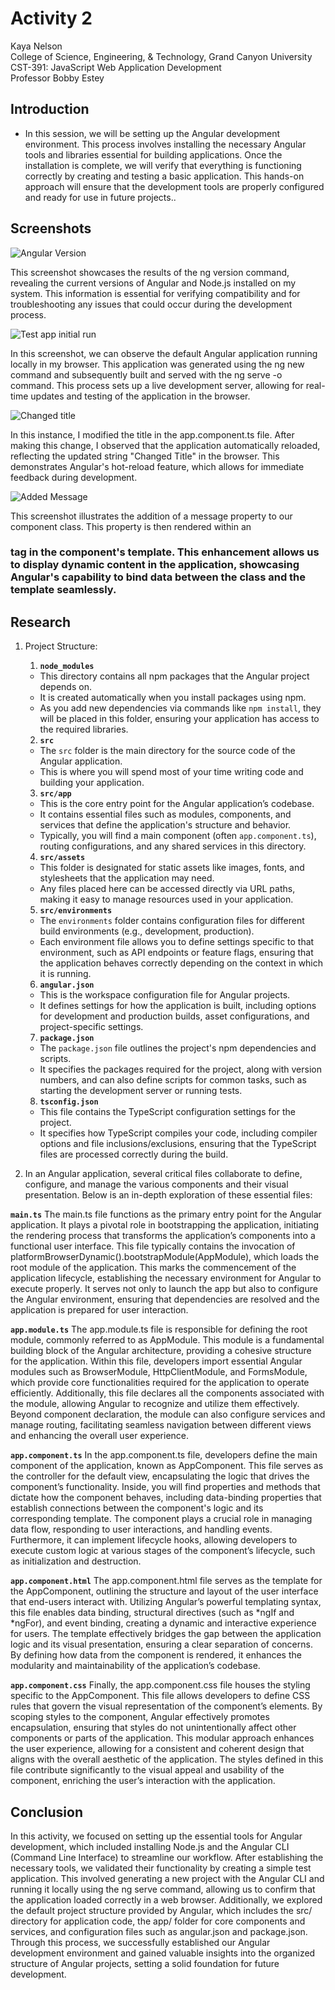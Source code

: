 # Activity 2

<!-- 1. Cover Sheet -->
Kaya Nelson \
College of Science, Engineering, & Technology, Grand Canyon University \
CST-391: JavaScript Web Application Development \
Professor Bobby Estey

## Introduction

- In this session, we will be setting up the Angular development environment. This process involves installing the necessary Angular tools and libraries essential for building applications. Once the installation is complete, we will verify that everything is functioning correctly by creating and testing a basic application. This hands-on approach will ensure that the development tools are properly configured and ready for use in future projects..

## Screenshots

![Angular Version](./ngVersion.png)

This screenshot showcases the results of the ng version command, revealing the current versions of Angular and Node.js installed on my system. This information is essential for verifying compatibility and for troubleshooting any issues that could occur during the development process.





![Test app initial run](./testAppRun.png)

In this screenshot, we can observe the default Angular application running locally in my browser. This application was generated using the ng new command and subsequently built and served with the ng serve -o command. This process sets up a live development server, allowing for real-time updates and testing of the application in the browser.


![Changed title](./changedTitle.png)

In this instance, I modified the title in the app.component.ts file. After making this change, I observed that the application automatically reloaded, reflecting the updated string "Changed Title" in the browser. This demonstrates Angular's hot-reload feature, which allows for immediate feedback during development.


![Added Message](./addMessage.png)

This screenshot illustrates the addition of a message property to our component class. This property is then rendered within an <h3> tag in the component's template. This enhancement allows us to display dynamic content in the application, showcasing Angular's capability to bind data between the class and the template seamlessly.

## Research

1. Project Structure:
   1. **`node_modules`** 
   - This directory contains all npm packages that the Angular project depends on. 
   - It is created automatically when you install packages using npm.
   - As you add new dependencies via commands like `npm install`, they will be placed in this folder, ensuring your application has access to the required libraries.

   2. **`src`**  
   - The `src` folder is the main directory for the source code of the Angular application.
   - This is where you will spend most of your time writing code and building your application.
   3. **`src/app`**  
   - This is the core entry point for the Angular application’s codebase.
   - It contains essential files such as modules, components, and services that define the application's structure and behavior.
   - Typically, you will find a main component (often `app.component.ts`), routing configurations, and any shared services in this directory.

   4. **`src/assets`**  
   - This folder is designated for static assets like images, fonts, and stylesheets that the application may need.
   - Any files placed here can be accessed directly via URL paths, making it easy to manage resources used in your application.

   5. **`src/environments`**  
   - The `environments` folder contains configuration files for different build environments (e.g., development, production).
   - Each environment file allows you to define settings specific to that environment, such as API endpoints or feature flags, ensuring that the application behaves correctly depending on the context in which it is running.
   6. **`angular.json`**
   - This is the workspace configuration file for Angular projects.
   - It defines settings for how the application is built, including options for development and production builds, asset configurations, and project-specific settings.
   7. **`package.json`**  
   - The `package.json` file outlines the project's npm dependencies and scripts.
   - It specifies the packages required for the project, along with version numbers, and can also define scripts for common tasks, such as starting the development server or running tests.
   8. **`tsconfig.json`**    
   - This file contains the TypeScript configuration settings for the project.
   - It specifies how TypeScript compiles your code, including compiler options and file inclusions/exclusions, ensuring that the TypeScript files are processed correctly during the build.


2. In an Angular application, several critical files collaborate to define, configure, and manage the various components and their visual presentation. Below is an in-depth exploration of these essential files:

 **`main.ts`**
The main.ts file functions as the primary entry point for the Angular application. It plays a pivotal role in bootstrapping the application, initiating the rendering process that transforms the application’s components into a functional user interface. This file typically contains the invocation of platformBrowserDynamic().bootstrapModule(AppModule), which loads the root module of the application. This marks the commencement of the application lifecycle, establishing the necessary environment for Angular to execute properly. It serves not only to launch the app but also to configure the Angular environment, ensuring that dependencies are resolved and the application is prepared for user interaction.

**`app.module.ts`**
The app.module.ts file is responsible for defining the root module, commonly referred to as AppModule. This module is a fundamental building block of the Angular architecture, providing a cohesive structure for the application. Within this file, developers import essential Angular modules such as BrowserModule, HttpClientModule, and FormsModule, which provide core functionalities required for the application to operate efficiently. Additionally, this file declares all the components associated with the module, allowing Angular to recognize and utilize them effectively. Beyond component declaration, the module can also configure services and manage routing, facilitating seamless navigation between different views and enhancing the overall user experience.

**`app.component.ts`**
In the app.component.ts file, developers define the main component of the application, known as AppComponent. This file serves as the controller for the default view, encapsulating the logic that drives the component’s functionality. Inside, you will find properties and methods that dictate how the component behaves, including data-binding properties that establish connections between the component's logic and its corresponding template. The component plays a crucial role in managing data flow, responding to user interactions, and handling events. Furthermore, it can implement lifecycle hooks, allowing developers to execute custom logic at various stages of the component’s lifecycle, such as initialization and destruction.

**`app.component.html`**
The app.component.html file serves as the template for the AppComponent, outlining the structure and layout of the user interface that end-users interact with. Utilizing Angular’s powerful templating syntax, this file enables data binding, structural directives (such as *ngIf and *ngFor), and event binding, creating a dynamic and interactive experience for users. The template effectively bridges the gap between the application logic and its visual presentation, ensuring a clear separation of concerns. By defining how data from the component is rendered, it enhances the modularity and maintainability of the application’s codebase.

**`app.component.css`**
Finally, the app.component.css file houses the styling specific to the AppComponent. This file allows developers to define CSS rules that govern the visual representation of the component’s elements. By scoping styles to the component, Angular effectively promotes encapsulation, ensuring that styles do not unintentionally affect other components or parts of the application. This modular approach enhances the user experience, allowing for a consistent and coherent design that aligns with the overall aesthetic of the application. The styles defined in this file contribute significantly to the visual appeal and usability of the component, enriching the user’s interaction with the application.
## Conclusion

In this activity, we focused on setting up the essential tools for Angular development, which included installing Node.js and the Angular CLI (Command Line Interface) to streamline our workflow. After establishing the necessary tools, we validated their functionality by creating a simple test application. This involved generating a new project with the Angular CLI and running it locally using the ng serve command, allowing us to confirm that the application loaded correctly in a web browser. Additionally, we explored the default project structure provided by Angular, which includes the src/ directory for application code, the app/ folder for core components and services, and configuration files such as angular.json and package.json. Through this process, we successfully established our Angular development environment and gained valuable insights into the organized structure of Angular projects, setting a solid foundation for future development.

